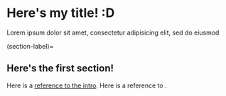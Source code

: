 # Here's my title! :D

Lorem ipsum dolor sit amet, consectetur adipisicing elit, sed do eiusmod

(section-label)=
## Here's the first section!

Here is a [reference to the intro](intro.md). Here is a reference to [](section-label).